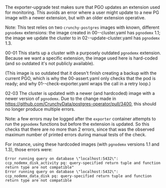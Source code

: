 The exporter-upgrade test makes sure that PGO updates an extension used for monitoring. This
avoids an error where a user might update to a new PG image with a newer extension, but with an
older extension operative.

Note: This test relies on two `crunchy-postgres` images with known, different `pgnodemx` extensions:
the image created in 00--cluster.yaml has `pgnodemx` 1.1; the image we update the cluster to in 
02--update-cluster.yaml has `pgnodemx` 1.3. 

00-01
This starts up a cluster with a purposely outdated `pgnodemx` extension. Because we want a specific
extension, the image used here is hard-coded (and so outdated it's not publicly available).

(This image is so outdated that it doesn't finish creating a backup with the current PGO, which is 
why the 00-assert.yaml only checks that the pod is ready; and why 01--check-exporter.yaml wraps the 
call in a retry loop.)

02-03
The cluster is updated with a newer (and hardcoded) image with a newer version of `pgnodemx`. Due
to the change made in https://github.com/CrunchyData/postgres-operator/pull/3400, this should no 
longer produce multiple errors.

Note: a few errors may be logged after the `exporter` container attempts to run the `pgnodemx`
functions but before the extension is updated. So this checks that there are no more than 2 errors,
since that was the observed maximum number of printed errors during manual tests of the check.

For instance, using these hardcoded images (with `pgnodemx` versions 1.1 and 1.3), those errors were: 

```
Error running query on database \"localhost:5432\": ccp_nodemx_disk_activity pq: query-specified return tuple and function return type are not compatible" 
Error running query on database \"localhost:5432\": ccp_nodemx_data_disk pq: query-specified return tuple and function return type are not compatible
```
